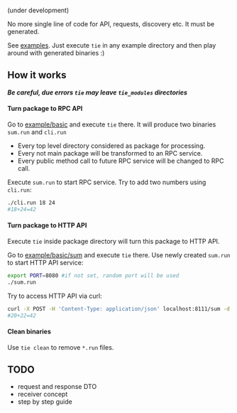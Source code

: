 (under development)

No more single line of code for API, requests, discovery etc. It must be generated.

See [examples](example/).  Just execute `tie` in any example directory and then play around with generated binaries :)

## How it works

***Be careful, due errors `tie` may leave `tie_modules` directories***

#### Turn package to RPC API

Go to [example/basic](example/basic/) and execute `tie` there.
It will produce two binaries `sum.run` and `cli.run`

- Every top level directory considered as package for processing.
- Every not main package will be transformed to an RPC service.
- Every public method call to future RPC service will be changed to RPC call.

Execute `sum.run` to start RPC service. Try to add two numbers using `cli.run`:

```bash
./cli.run 18 24
#18+24=42
```

#### Turn package to HTTP API

Execute `tie` inside package directory will turn this package to HTTP API.

Go to [example/basic/sum](example/basic/sum/) and execute `tie` there.
Use newly created `sum.run` to start HTTP API service:

```bash
export PORT=8080 #if not set, random port will be used
./sum.run
```

Try to access HTTP API via curl:

```bash
curl -X POST -H 'Content-Type: application/json' localhost:8111/sum -d '{"a":20, "b":22}'
#20+22=42
```


#### Clean binaries

Use `tie clean` to remove `*.run` files.

## TODO

- request and response DTO
- receiver concept
- step by step guide

